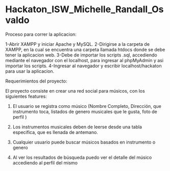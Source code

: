 # Hackaton_ISW_Michelle_Randall_Osvaldo

Proceso para correr la aplicacion:

1-Abrir XAMPP y iniciar Apache y MySQL.
2-Dirigirse a la carpeta de XAMPP, en la cual se encuentra una carpeta llamada htdocs donde se debe tener la aplicacion web.
3-Debe de importar los scripts .sql, accediendo mediante el navegador con el localhost, para ingresar al phpMyAdmin y asi importar los scripts.
4-Ingresar al navegador y escribir localhost/hackaton para usar la aplicacion.

Requerimientos del proyecto:

El proyecto consiste en crear una red social para músicos, con los siguientes features:

1.  El usuario se registra como músico (Nombre Completo, Dirección, que instrumento toca, listados de genero musicales que le gusta, foto de perfil )

2. Los instrumentos musicales deben de leerse desde una tabla especifica, que es llenada de antemano.

3. Cualquier usuario puede buscar músicos basados en instrumento o genero

4. Al ver los resultados de búsqueda puedo ver el detalle del músico accediendo al perfil del mismo

